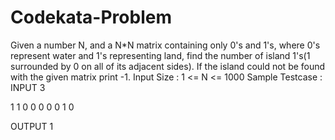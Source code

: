 # Codekata-Problem
Given a number N, and a N*N matrix containing only 0's and 1's, where 0's represent water and 1's 
representing land, find the number of island 1's(1 surrounded by 0 on all of its adjacent sides).
If the island could not be found with the given matrix print -1.
Input Size : 1 <= N <= 1000
Sample Testcase :
INPUT
3

1 1 0
0 0 0
0 1 0

OUTPUT
1
